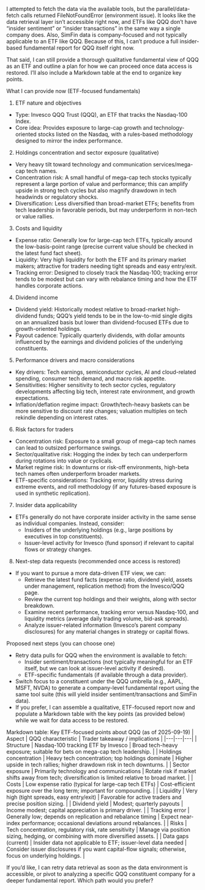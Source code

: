 I attempted to fetch the data via the available tools, but the parallel/data-fetch calls returned FileNotFoundError (environment issue). It looks like the data retrieval layer isn’t accessible right now, and ETFs like QQQ don’t have “insider sentiment” or “insider transactions” in the same way a single company does. Also, SimFin data is company-focused and not typically applicable to an ETF like QQQ. Because of this, I can’t produce a full insider-based fundamental report for QQQ itself right now.

That said, I can still provide a thorough qualitative fundamental view of QQQ as an ETF and outline a plan for how we can proceed once data access is restored. I’ll also include a Markdown table at the end to organize key points.

What I can provide now (ETF-focused fundamentals)

1) ETF nature and objectives
- Type: Invesco QQQ Trust (QQQ), an ETF that tracks the Nasdaq-100 Index.
- Core idea: Provides exposure to large-cap growth and technology-oriented stocks listed on the Nasdaq, with a rules-based methodology designed to mirror the index performance.

2) Holdings concentration and sector exposure (qualitative)
- Very heavy tilt toward technology and communication services/mega-cap tech names.
- Concentration risk: A small handful of mega-cap tech stocks typically represent a large portion of value and performance; this can amplify upside in strong tech cycles but also magnify drawdown in tech headwinds or regulatory shocks.
- Diversification: Less diversified than broad-market ETFs; benefits from tech leadership in favorable periods, but may underperform in non-tech or value rallies.

3) Costs and liquidity
- Expense ratio: Generally low for large-cap tech ETFs, typically around the low-basis-point range (precise current value should be checked in the latest fund fact sheet).
- Liquidity: Very high liquidity for both the ETF and its primary market makers; attractive for traders needing tight spreads and easy entry/exit.
- Tracking error: Designed to closely track the Nasdaq-100; tracking error tends to be modest but can vary with rebalance timing and how the ETF handles corporate actions.

4) Dividend income
- Dividend yield: Historically modest relative to broad-market high-dividend funds; QQQ’s yield tends to be in the low-to-mid single digits on an annualized basis but lower than dividend-focused ETFs due to growth-oriented holdings.
- Payout cadence: Typically quarterly dividends, with dollar amounts influenced by the earnings and dividend policies of the underlying constituents.

5) Performance drivers and macro considerations
- Key drivers: Tech earnings, semiconductor cycles, AI and cloud-related spending, consumer tech demand, and macro risk appetite.
- Sensitivities: Higher sensitivity to tech sector cycles, regulatory developments affecting big tech, interest rate environment, and growth expectations.
- Inflation/deflation regime impact: Growth/tech-heavy baskets can be more sensitive to discount rate changes; valuation multiples on tech rekindle depending on interest rates.

6) Risk factors for traders
- Concentration risk: Exposure to a small group of mega-cap tech names can lead to outsized performance swings.
- Sector/qualitative risk: Hogging the index by tech can underperform during rotations into value or cyclicals.
- Market regime risk: In downturns or risk-off environments, high-beta tech names often underperform broader markets.
- ETF-specific considerations: Tracking error, liquidity stress during extreme events, and roll methodology (if any futures-based exposure is used in synthetic replication).

7) Insider data applicability
- ETFs generally do not have corporate insider activity in the same sense as individual companies. Instead, consider:
  - Insiders of the underlying holdings (e.g., large positions by executives in top constituents).
  - Issuer-level activity for Invesco (fund sponsor) if relevant to capital flows or strategy changes.

8) Next-step data requests (recommended once access is restored)
- If you want to pursue a more data-driven ETF view, we can:
  - Retrieve the latest fund facts (expense ratio, dividend yield, assets under management, replication method) from the Invesco/QQQ page.
  - Review the current top holdings and their weights, along with sector breakdown.
  - Examine recent performance, tracking error versus Nasdaq-100, and liquidity metrics (average daily trading volume, bid-ask spreads).
  - Analyze issuer-related information (Invesco’s parent company disclosures) for any material changes in strategy or capital flows.

Proposed next steps (you can choose one)
- Retry data pulls for QQQ when the environment is available to fetch:
  - Insider sentiment/transactions (not typically meaningful for an ETF itself, but we can look at issuer-level activity if desired).
  - ETF-specific fundamentals (if available through a data provider).
- Switch focus to a constituent under the QQQ umbrella (e.g., AAPL, MSFT, NVDA) to generate a company-level fundamental report using the same tool suite (this will yield insider sentiment/transactions and SimFin data).
- If you prefer, I can assemble a qualitative, ETF-focused report now and populate a Markdown table with the key points (as provided below) while we wait for data access to be restored.

Markdown table: Key ETF-focused points about QQQ (as of 2025-09-19)
| Aspect | QQQ characteristic | Trader takeaway / implications |
|---|---|---|
| Structure | Nasdaq-100 tracking ETF by Invesco | Broad tech-heavy exposure; suitable for bets on mega-cap tech leadership. |
| Holdings concentration | Heavy tech concentration; top holdings dominate | Higher upside in tech rallies; higher drawdown risk in tech downturns. |
| Sector exposure | Primarily technology and communications | Rotate risk if market shifts away from tech; diversification is limited relative to broad market. |
| Costs | Low expense ratio (typical for large-cap tech ETFs) | Cost-efficient exposure over the long term; important for compounding. |
| Liquidity | Very high (tight spreads, easy entry/exit) | Favorable for active traders and precise position sizing. |
| Dividend yield | Modest; quarterly payouts | Income modest; capital appreciation is primary driver. |
| Tracking error | Generally low; depends on replication and rebalance timing | Expect near-index performance; occasional deviations around rebalances. |
| Risks | Tech concentration, regulatory risk, rate sensitivity | Manage via position sizing, hedging, or combining with more diversified assets. |
| Data gaps (current) | Insider data not applicable to ETF; issuer-level data needed | Consider issuer disclosures if you want capital-flow signals; otherwise, focus on underlying holdings. |

If you’d like, I can retry data retrieval as soon as the data environment is accessible, or pivot to analyzing a specific QQQ constituent company for a deeper fundamental report. Which path would you prefer?